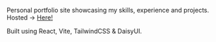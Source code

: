 Personal portfolio site showcasing my skills, experience and projects. Hosted -> [Here!](http://charles-rooney.com/)

Built using React, Vite, TailwindCSS & DaisyUI.
